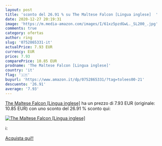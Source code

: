 ```yaml
---
layout: post
title: 'sconto del 26.91 % su The Maltese Falcon [Lingua inglese]  '
date: 2020-12-27 20:19:31
image: 'https://m.media-amazon.com/images/I/61xz5pzdGwL._SL200_.jpg'
comments: true
category: ofertas
author: ring
slug: '0752865331-it'
actualPrice: 7.93 EUR
currency: EUR
price: 7.93
comparePrice: 10.85 EUR
prodname: 'The Maltese Falcon [Lingua inglese]'
country: 'it'
flag: '🇮🇹'
buyurl: 'https://www.amazon.it/dp/0752865331/?tag=tolees00-21'
descuento: '26.91'
average: '7.93'
---
```


[The Maltese Falcon [Lingua inglese]](https://www.amazon.it/dp/0752865331/?tag=tolees00-21) ha un prezzo di 7.93 EUR (originale: 10.85 EUR) con uno sconto del 26.91 % sconto qui:

[![The Maltese Falcon [Lingua inglese]](https://m.media-amazon.com/images/I/61xz5pzdGwL._SL200_.jpg)](https://www.amazon.it/dp/0752865331/?tag=tolees00-21)

ℹ️:


[Acquista qui!!](https://www.amazon.it/dp/0752865331/?tag=tolees00-21)
